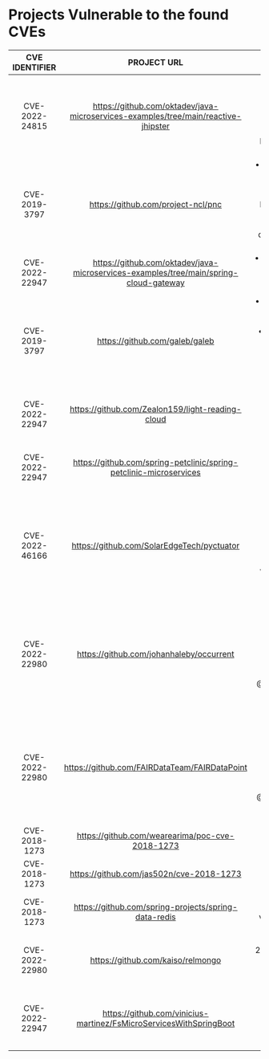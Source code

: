 # Projects Vulnerable to the found CVEs

| **CVE IDENTIFIER** | **PROJECT URL** | **CRITERIA** |
|:-:|:-:|:-:|
|CVE-2022-24815|https://github.com/oktadev/java-microservices-examples/tree/main/reactive-jhipster|<li>Version 7.0.1</br><li>Spring WebFlux</br><li>SQL Database & R2DBC used</br><li>X|
|CVE-2019-3797|https://github.com/project-ncl/pnc|<li>Spring Data JPA version 1.11.16</br><li>Presents both derived queries and custom queries using LIKE</br>|
|CVE-2022-22947|https://github.com/oktadev/java-microservices-examples/tree/main/spring-cloud-gateway|<li>Version: 2.3</br><li>Actuator endpoint enabled</br>|
|CVE-2019-3797|https://github.com/galeb/galeb|<li>Spring Data JPA version 1.11.9</br><li>Presented derived queries</br><li>To be tested with SpotBugs</br>|
|CVE-2022-22947|https://github.com/Zealon159/light-reading-cloud|<li>Version: 2.1.5</br><li>Actuator endpoint enabled</br>|
|CVE-2022-22947|https://github.com/spring-petclinic/spring-petclinic-microservices|<li>Version: 3.0.2</br><li>Actuator endpoint enabled</br>|
|CVE-2022-46166|https://github.com/SolarEdgeTech/pyctuator|<li>Version: 2.2.2</br><li>Check if Notifier Enabled (container)</br><li>Check if write access on env vars enabled</br>|
|CVE-2022-22980|https://github.com/johanhaleby/occurrent|<li>spring-data-mongodb version is vulnerable</br><li>do not presents @Query or @Aggregation</br><li>Just for reference</br>|
|CVE-2022-22980|https://github.com/FAIRDataTeam/FAIRDataPoint|<li>spring-data-mongodb version is vulnerable</br><li>do not presents @Query or @Aggregation</br><li>Just for reference</br>|
|CVE-2018-1273|https://github.com/wearearima/poc-cve-2018-1273|<li>Proof of Concept</br>|
|CVE-2018-1273|https://github.com/jas502n/cve-2018-1273|<li>Proof of Concept</br>|
|CVE-2018-1273|https://github.com/spring-projects/spring-data-redis|<li>v2.0.0 should be vulnerable to the CVE</br>|
|CVE-2022-22980|https://github.com/kaiso/relmongo|<li>Version: 2.2.6.RELEASE</br><li>@Query annotation present</br>|
|CVE-2022-22947|https://github.com/vinicius-martinez/FsMicroServicesWithSpringBoot|<li>Version 2020.0.0</br><li>Gateway actuator endpoint enabled</br>|
